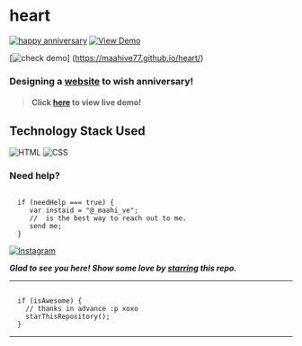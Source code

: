 # heart
 [![happy anniversary](https://img.shields.io/badge/Happy-Anniversary-dodgerblue.svg?style=for-the-badge)](https://maahive77.github.io/heart/) [![View Demo](https://img.shields.io/badge/View-Demo-teal.svg?style=for-the-badge)]( https://maahive77.github.io/heart/)

[![check demo](https://forthebadge.com/images/badges/its-not-a-lie-if-you-believe-it.svg)] (https://maahive77.github.io/heart/)
### Designing a [website]( https://maahive77.github.io/heart/) to wish anniversary!

> #### Click [here]( https://maahive77.github.io/heart/) to view live demo!

## Technology Stack Used

![HTML](https://img.shields.io/badge/frontend-html-orange.svg?logo=html5&style=flat-square) 
![CSS](https://img.shields.io/badge/frontend-css-yellowgreen.svg?logo=css3&style=flat-square)


### Need help?

```

  if (needHelp === true) {
     var instaid = "@_maahi_ve";
     //  is the best way to reach out to me.
     send me;
  }

```

  [![Instagram](https://img.shields.io/static/v1.svg?label=follow&message=@_maahi_ve&color=grey&logo=instagram&style=flat&logoColor=white&colorA=critical)](https://www.instagram.com/_maahi_ve?igshid=NGVhN2U2NjQ0Yg==) 

***Glad to see you here! Show some love by [starring]( https://maahive77.github.io/heart/) this repo.***

-----

```

  if (isAwesome) {
    // thanks in advance :p xoxo
    starThisRepository();
  }

```

******
